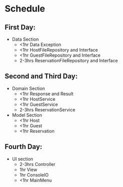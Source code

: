 # Schedule

## First Day:
* Data Section
  * <1hr Data Exception
  * <1hr HostFileRepository and Interface
  * <1hr GuestFileRepository and Interface
  * 2-3hrs ReservationFileRepository and Interface

## Second and Third Day:
* Domain Section
  * <1hr Response and Result
  * <1hr HostService
  * <1hr GuestService
  * 2-3hrs ReservationService
* Model Section
  * <1hr Host
  * <1hr Guest
  * <1hr Reservation
  
## Fourth Day:
* UI section
  * 2-3hrs Controller
  * 1hr View
  * 1hr ConsoleIO
  * <1hr MainMenu
